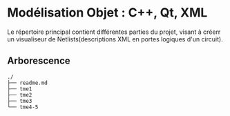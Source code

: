 # Modélisation Objet : C++, Qt, XML

Le répertoire principal contient différentes parties du projet, visant à créerr un visualiseur de Netlists(descriptions XML en portes logiques d'un circuit).

## Arborescence 
```
./
├── readme.md
├── tme1
├── tme2
├── tme3
└── tme4-5
```
